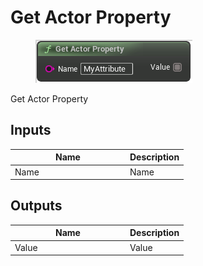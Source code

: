 # Get Actor Property

<div align="left" data-full-width="false">

<figure><img src="Get_Actor_Property.png" alt=""><figcaption></figcaption></figure>

</div>

Get Actor Property

## Inputs

<table>
<thead><tr><th width="170">Name</th><th>Description</th></tr></thead>
<tbody>
<tr><td>Name</td><td>Name</td></tr>
</tbody>
</table>

## Outputs

<table>
<thead><tr><th width="170">Name</th><th>Description</th></tr></thead>
<tbody>
<tr><td>Value</td><td>Value</td></tr>
</tbody>
</table>